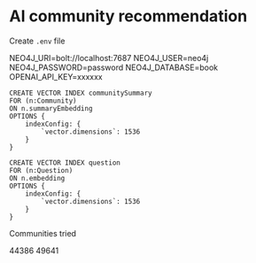 # AI community recommendation

Create `.env` file

NEO4J_URI=bolt://localhost:7687
NEO4J_USER=neo4j
NEO4J_PASSWORD=password
NEO4J_DATABASE=book
OPENAI_API_KEY=xxxxxx

```
CREATE VECTOR INDEX communitySummary
FOR (n:Community)
ON n.summaryEmbedding
OPTIONS {
    indexConfig: {
        `vector.dimensions`: 1536
    }
}
```

```
CREATE VECTOR INDEX question
FOR (n:Question)
ON n.embedding
OPTIONS {
    indexConfig: {
        `vector.dimensions`: 1536
    }
}
```


Communities tried

44386
49641

